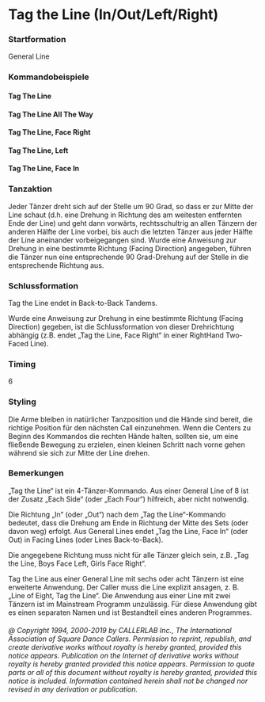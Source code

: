 
# Tag the Line (In/Out/Left/Right)

### Startformation

General Line

### Kommandobeispiele

#### Tag The Line
#### Tag The Line All The Way
#### Tag The Line, Face Right
#### Tag The Line, Left
#### Tag The Line, Face In

### Tanzaktion

Jeder Tänzer dreht sich auf der Stelle um 90 Grad, so dass er zur Mitte der Line schaut (d.h. eine
Drehung in Richtung des am weitesten entfernten Ende der Line) und geht dann vorwärts, rechtsschultrig an
allen Tänzern der anderen Hälfte der Line vorbei, bis auch die letzten Tänzer aus jeder Hälfte der Line
aneinander vorbeigegangen sind. Wurde eine Anweisung zur Drehung in eine bestimmte Richtung (Facing
Direction) angegeben, führen die Tänzer nun eine entsprechende 90 Grad-Drehung auf der Stelle in die
entsprechende Richtung aus.

### Schlussformation

Tag the Line endet in Back-to-Back Tandems.

Wurde eine Anweisung zur Drehung in eine bestimmte Richtung (Facing Direction) gegeben, ist die
Schlussformation von dieser Drehrichtung abhängig (z.B. endet „Tag the Line, Face Right“ in einer RightHand Two-Faced Line).

### Timing

6

### Styling

Die Arme bleiben in natürlicher Tanzposition und die Hände sind bereit, die richtige Position für den
nächsten Call einzunehmen. Wenn die Centers zu Beginn des Kommandos die rechten Hände halten, sollten
sie, um eine fließende Bewegung zu erzielen, einen kleinen Schritt nach vorne gehen während sie sich zur
Mitte der Line drehen.

### Bemerkungen

„Tag the Line“ ist ein 4-Tänzer-Kommando. Aus einer General Line of 8 ist der Zusatz „Each Side“
(oder „Each Four“) hilfreich, aber nicht notwendig.

Die Richtung „In“ (oder „Out“) nach dem „Tag the Line“-Kommando bedeutet, dass die Drehung am Ende in
Richtung der Mitte des Sets (oder davon weg) erfolgt. Aus General Lines endet „Tag the Line, Face In“ (oder Out) in Facing Lines (oder Lines Back-to-Back).

Die angegebene Richtung muss nicht für alle Tänzer gleich sein, z.B. „Tag the Line, Boys Face Left, Girls Face Right“.

Tag the Line aus einer General Line mit sechs oder acht Tänzern ist eine erweiterte Anwendung. Der Caller
muss die Line explizit ansagen, z. B. „Line of Eight, Tag the Line“. Die Anwendung aus einer Line mit zwei
Tänzern ist im Mainstream Programm unzulässig. Für diese Anwendung gibt es einen separaten Namen und
ist Bestandteil eines anderen Programmes.

###### @ Copyright 1994, 2000-2019 by CALLERLAB Inc., The International Association of Square Dance Callers. Permission to reprint, republish, and create derivative works without royalty is hereby granted, provided this notice appears. Publication on the Internet of derivative works without royalty is hereby granted provided this notice appears. Permission to quote parts or all of this document without royalty is hereby granted, provided this notice is included. Information contained herein shall not be changed nor revised in any derivation or publication.
